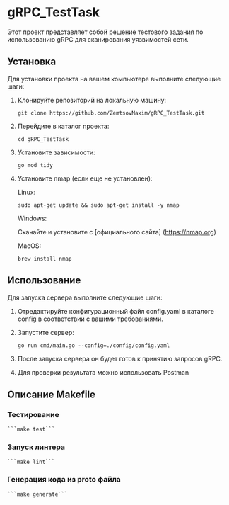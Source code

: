 # gRPC_TestTask

Этот проект представляет собой решение тестового задания по использованию gRPC для сканирования уязвимостей сети.

## Установка

Для установки проекта на вашем компьютере выполните следующие шаги:

1. Клонируйте репозиторий на локальную машину:

    ```git clone https://github.com/ZemtsovMaxim/gRPC_TestTask.git```

2. Перейдите в каталог проекта:

    ```cd gRPC_TestTask```

3. Установите зависимости:

    ```go mod tidy```

4. Установите nmap (если еще не установлен):

    Linux:

    ```sudo apt-get update && sudo apt-get install -y nmap```

    Windows:

    Скачайте и установите с [официального сайта] (https://nmap.org)

    MacOS:

    ```brew install nmap```

## Использование

Для запуска сервера выполните следующие шаги:

1. Отредактируйте конфигурационный файл config.yaml в каталоге config в соответствии с вашими требованиями.

2. Запустите сервер:

    ```go run cmd/main.go --config=./config/config.yaml```

3. После запуска сервера он будет готов к принятию запросов gRPC.

4. Для проверки результата можно использовать Postman 

## Описание Makefile

### Тестирование

    ```make test```

### Запуск линтера

    ```make lint```

### Генерация кода из proto файла

    ```make generate```